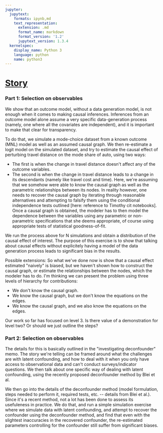 ```yaml
---
jupyter:
  jupytext:
    formats: ipynb,md
    text_representation:
      extension: .md
      format_name: markdown
      format_version: '1.2'
      jupytext_version: 1.3.4
  kernelspec:
    display_name: Python 3
    language: python
    name: python3
---
```


# <ins>Story</ins>



### Part 1: Selection on observables

We show that an outcome model, without a data generation model, is not enough when it comes to making causal inferences. Inferences from an outcome model alone assume a very specific data-generation process (namely, one where all the covariates are independent), and it is important to make that clear for transparency. 

To do that, we simulate a mode-choice dataset from a known outcome (MNL) model as well as an assumed causal graph. We then re-estimate a logit model on the simulated dataset, and try to estimate the causal effect of perturbing travel distance on the mode share of auto, using two ways:

 - The first is when the change in travel distance doesn't affect any of the outcome variables.
 - The second is when the change in travel distance leads to a change in its descendants (namely like travel cost and time). Here, we're assuming that we somehow were able to know the causal graph as well as the parametric relationships between its nodes. In reality however, one needs to recover the causal graph by iterating through reasonable alternatives and attempting to falsify them using the conditional independence tests outlined [here: reference to Timothy cit notebooks]. Once a causal graph is obtained, the modeler has to then model the dependence between the variables using any parametric or non-parametric specifications that she deems appropriate, of course using appropriate tests of statistical goodness-of-fit. 
 
We run the process above for N simulations and obtain a distribution of the causal effect of interest. The purpose of this exercise is to show that talking about causal effects without explicitely having a model of the data generation process leads to significant bias in the results. 

Possible extensions:
So what we've done now is show that a causal effect estimated "naively" is biased, but we haven't shown how to construct the causal graph, or estimate the relationships between the nodes, which the modeler has to do. I'm thinking we can present the problem using three levels of hierarchy for contributions:
 - We don't know the causal graph. 
 - We know the causal graph, but we don't know the equations on the edges. 
 - We know the causal graph, and we also know the equations on the edges. 

Our work so far has focused on level 3. Is there value of a demonstration for level two? Or should we just outline the steps?

### Part 2: Selection on observables

The details for this is basically outlined in the "investigating deconfounder" memo. The story we're telling can be framed around what the challenges are with latent confounding, and how to deal with it when you only have access to observational data and can't conduct surveys/indicator questions. We then talk about one specific way of dealing with latent confounding, using the recently proposed deconfounder method by Blei et al. 

We then go into the details of the deconfounder method (model formulation, steps needed to perform it, required tests, etc. -- details from Blei et al.). Since it's a recent method, not a lot has been done to assess its usefuleness in practice. We do that, and run a simple simulation exercise where we simulate data with latent confounding, and attempt to recover the confounder using the deconfounder method, and find that even with the slightest inaccuracies in the recovered confounder, the re-estimated parameters controlling for the confounder still suffer from significant biases. 

```python

```
